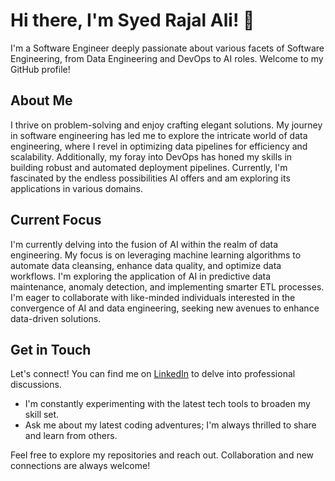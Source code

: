 # Hi there, I'm Syed Rajal Ali! 👋

I'm a Software Engineer deeply passionate about various facets of Software Engineering, from Data Engineering and DevOps to AI roles. Welcome to my GitHub profile!

## About Me
I thrive on problem-solving and enjoy crafting elegant solutions. My journey in software engineering has led me to explore the intricate world of data engineering, where I revel in optimizing data pipelines for efficiency and scalability. Additionally, my foray into DevOps has honed my skills in building robust and automated deployment pipelines. Currently, I'm fascinated by the endless possibilities AI offers and am exploring its applications in various domains.

## Current Focus
I'm currently delving into the fusion of AI within the realm of data engineering. My focus is on leveraging machine learning algorithms to automate data cleansing, enhance data quality, and optimize data workflows. I'm exploring the application of AI in predictive data maintenance, anomaly detection, and implementing smarter ETL processes. I'm eager to collaborate with like-minded individuals interested in the convergence of AI and data engineering, seeking new avenues to enhance data-driven solutions.

## Get in Touch
Let's connect! You can find me on [LinkedIn]([your-linkedin](https://www.linkedin.com/in/rajalnaqvi/)) to delve into professional discussions.
- I'm constantly experimenting with the latest tech tools to broaden my skill set.
- Ask me about my latest coding adventures; I'm always thrilled to share and learn from others.

Feel free to explore my repositories and reach out. Collaboration and new connections are always welcome!
